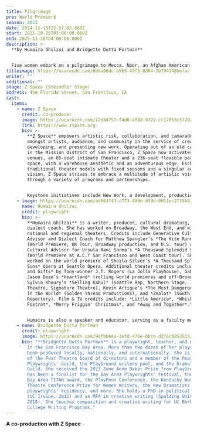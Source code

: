 ```yaml
---
title: Pilgrimage
pre: World Premiere
season: 2025
date: 2024-11-15T22:57:02.688Z
start: 2025-10-25T03:00:00.000Z
end: 2025-11-10T04:00:00.000Z
description: >-
  **b﻿y Humaira Ghilzai and Bridgette Dutta Portman**


  Five women embark on a pilgrimage to Mecca. Noor, an Afghan American immigrant, must fulfill her sister’s last wish. Her daughter, Maryam, a tech CEO, seeks to evade her legal woes, while Noor’s nieces—estranged sisters Sosan and Nadia—must complete the pilgrimage to claim their inheritance. Meanwhile, Fatima, a Black Muslim convert and Nadia’s best friend, hopes to find her biological mother. Will this pilgrimage bring the five women closer, or will secrets, rivalries, and old wounds tear them apart?
titleimage: https://ucarecdn.com/6bba66dc-b9b5-45f5-8d84-3b794148befa/
writer: ""
additional: ""
stage: Z Space (Steindler Stage)
address: 450 Florida Street, San Francisco, CA
cast:
  items:
    - name: Z Space
      credit: co-producer
      image: https://ucarecdn.com/22e84757-f4d8-4f02-9722-cc17063c5720/
      link: https://www.zspace.org
      bio: >-
        **Z Space** empowers artistic risk, collaboration, and camaraderie
        amongst artists, audience, and community in the service of creating,
        developing, and presenting new work. Operating out of an old can factory
        in the Mission District of San Francisco, Z Space now activates two
        venues, an 85-seat intimate theater and a 236-seat flexible performance
        space, with a warehouse aesthetic and an adventurous edge. Eschewing
        traditional theater models with fixed seasons and a singular artistic
        vision, Z Space strives to embrace a multitude of artistic voices
        through a variety of programs and partnerships. 


        Keystone initiatives include New Work, a development, production, and presentation program that supports artists and ensembles from conception to realization of unique works; [Word for Word](https://www.zspace.org/aboutwordforword), a resident performing arts company that transforms works of literature verbatim to the stage; [Youth Arts](https://www.zspace.org/yaoverview), an arts education program promoting literacy and creativity; the [Curated Rental Program](https://www.zspace.org/rent), which opens our venues for use by a variety of artists and arts groups; and the [Residency Program](https://www.zspace.org/residencies) which provide an artistic home for artists and organizations in search of growth and community as they develop their artistic voice. Annually, we reach approximately 22,000 audience members, 800 youth and children through Youth Arts, and approximately 50 small and mid-size arts organizations.
    - image: https://ucarecdn.com/ad663f43-c773-499e-b59d-0011ec273584/
      name: Humaira Ghilzai
      credit: playwright
      bio: >-
        **Humaira Ghilzai** is a writer, producer, cultural dramaturg, and
        dialect coach. She has worked on Broadway, the West End, and with
        national and regional theaters. Credits include Generative Cultural
        Advisor and Dialect Coach for Matthew Spangler’s *The Kite Runner*
        (World Premiere, UK Tour, Broadway production, and U.S. tour) and
        Cultural Advisor for Ursula Rani Sarma’s *A Thousand Splendid Suns*
        (World Premiere at A.C.T San Francisco and West Coast tour). She also
        worked on the world premiere of Sheila Silver’s *A Thousand Splendid
        Suns* Opera at Seattle Opera. Additional theater credits include *Blood
        and Gifts* by Tony-winner J.T. Rogers (La Jolla Playhouse), Gabriel
        Jason Dean’s *Heartland* (rolling world premieres and off-Broadway),
        Sylvia Khoury’s *Selling Kabul* (Seattle Rep, Northern Stage, Interact
        Theatre, Signature Theatre), Kevin Artigue’s *The Most Dangerous Highway
        in the World* (Golden Thread Productions), and *Zealot* (South Coast
        Repertory). Film & TV credits include: *Little America*, *Whiskey Tango
        Foxtrot*, *Merry Friggin' Christmas*, and *Away and Together*.\


        Humaira is also a speaker and educator, serving as a faculty member for *The Immigration Experience in California Through Literature and History* at San Jose State University’s 2024/25 National Endowment for the Humanities Summer Institute. She serves on the Board of Trustees for Golden Thread Productions.
    - name: Bridgette Dutta Portman
      credit: playwright
      image: https://ucarecdn.com/9efbbeea-3efd-470e-bbca-d276c885353a/
      bio: "**Bridgette Dutta Portman** is a playwright, teacher, and novelist based
        in the San Francisco Bay Area. More than two dozen of her plays have
        been produced locally, nationally, and internationally. She is president
        of the Pear Theatre board of directors and a member of the Pear
        Playwrights' Guild, the PlayGround writers pool, and the Dramatists'
        Guild. She received the 2023 June Anne Baker Prize from PlayGround, and
        has been a finalist for the Bay Area Playwrights' Festival, the Theatre
        Bay Area TITAN award, the PlayPenn Conference, the Kentucky Women’s
        Theatre Conference Prize for Women Writers, the New Dramatists
        playwrights' residency, and more. She holds a PhD in political science
        (UC Irvine, 2011) and an MFA in creative writing (Spalding University,
        2018). She teaches composition and creative writing for UC Berkeley's
        College Writing Programs."
---
```

 **A co-production with Z Space**